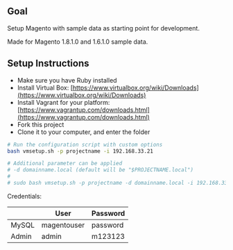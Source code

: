 Goal
------------------
Setup Magento with sample data as starting point for development.

Made for Magento 1.8.1.0 and 1.6.1.0 sample data.

Setup Instructions
-------------------
 * Make sure you have Ruby installed
 * Install Virtual Box: [https://www.virtualbox.org/wiki/Downloads](https://www.virtualbox.org/wiki/Downloads)
 * Install Vagrant for your platform: [https://www.vagrantup.com/downloads.html](https://www.vagrantup.com/downloads.html)
 * Fork this project
 * Clone it to your computer, and enter the folder

```bash
# Run the configuration script with custom options
bash vmsetup.sh -p projectname -i 192.168.33.21

# Additional parameter can be applied
# -d domainname.local (default will be "$PROJECTNAME.local")
# 
# sudo bash vmsetup.sh -p projectname -d domainname.local -i 192.168.33.21
```

Credentials:

|       | User        | Password |
| ----- | ------------| -------- |
| MySQL | magentouser | password |
| Admin | admin       | m123123  |
